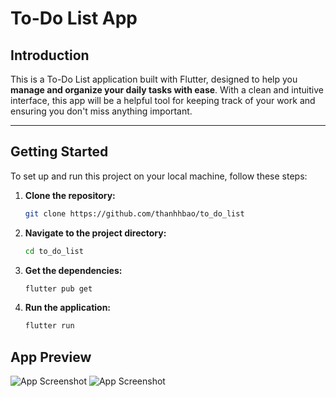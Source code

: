 # To-Do List App

## Introduction

This is a To-Do List application built with Flutter, designed to help you **manage and organize your daily tasks with ease**. With a clean and intuitive interface, this app will be a helpful tool for keeping track of your work and ensuring you don't miss anything important.

---

## Getting Started

To set up and run this project on your local machine, follow these steps:

1.  **Clone the repository:**
    ```bash
    git clone https://github.com/thanhhbao/to_do_list
    ```
2.  **Navigate to the project directory:**
    ```bash
    cd to_do_list
    ```
3.  **Get the dependencies:**
    ```bash
    flutter pub get
    ```
4.  **Run the application:**
    ```bash
    flutter run
    ```
##  App Preview

![App Screenshot](assets/images/screenshot1.png)
![App Screenshot](assets/images/screenshot2.png)


